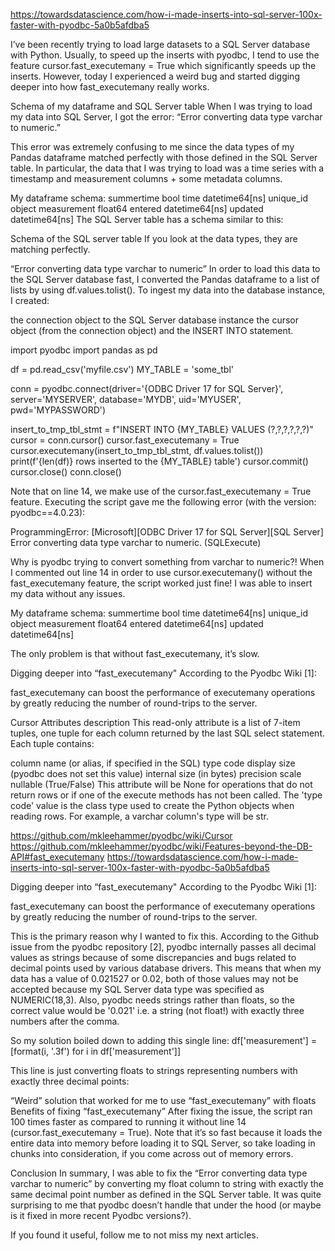 https://towardsdatascience.com/how-i-made-inserts-into-sql-server-100x-faster-with-pyodbc-5a0b5afdba5

I’ve been recently trying to load large datasets to a SQL Server database with Python. Usually, to speed up the inserts with pyodbc, I tend to use the feature cursor.fast_executemany = True which significantly speeds up the inserts. However, today I experienced a weird bug and started digging deeper into how fast_executemany really works.

Schema of my dataframe and SQL Server table
When I was trying to load my data into SQL Server, I got the error: “Error converting data type varchar to numeric.”

This error was extremely confusing to me since the data types of my Pandas dataframe matched perfectly with those defined in the SQL Server table. In particular, the data that I was trying to load was a time series with a timestamp and measurement columns + some metadata columns.

My dataframe schema:
summertime     bool
time           datetime64[ns]
unique_id      object
measurement    float64
entered        datetime64[ns]
updated        datetime64[ns]
The SQL Server table has a schema similar to this:


Schema of the SQL server table
If you look at the data types, they are matching perfectly.

“Error converting data type varchar to numeric”
In order to load this data to the SQL Server database fast, I converted the Pandas dataframe to a list of lists by using df.values.tolist(). To ingest my data into the database instance, I created:

the connection object to the SQL Server database instance
the cursor object (from the connection object)
and the INSERT INTO statement.

import pyodbc
import pandas as pd

df = pd.read_csv('myfile.csv')
MY_TABLE = 'some_tbl'

conn = pyodbc.connect(driver='{ODBC Driver 17 for SQL Server}',
                      server='MYSERVER',
                      database='MYDB',
                      uid='MYUSER', pwd='MYPASSWORD')

insert_to_tmp_tbl_stmt = f"INSERT INTO {MY_TABLE} VALUES (?,?,?,?,?,?)"
cursor = conn.cursor()
cursor.fast_executemany = True
cursor.executemany(insert_to_tmp_tbl_stmt, df.values.tolist())
print(f'{len(df)} rows inserted to the {MY_TABLE} table')
cursor.commit()
cursor.close()
conn.close()

Note that on line 14, we make use of the cursor.fast_executemany = True feature. Executing the script gave me the following error (with the version: pyodbc==4.0.23):

ProgrammingError: [Microsoft][ODBC Driver 17 for SQL Server][SQL Server] Error converting data type varchar to numeric. (SQLExecute)

Why is pyodbc trying to convert something from varchar to numeric?! When I commented out line 14 in order to use cursor.executemany() without the fast_executemany feature, the script worked just fine! I was able to insert my data without any issues.

My dataframe schema:
summertime     bool
time           datetime64[ns]
unique_id      object
measurement    float64
entered        datetime64[ns]
updated        datetime64[ns]

The only problem is that without fast_executemany, it’s slow.

Digging deeper into “fast_executemany"
According to the Pyodbc Wiki [1]:
<!-- https://github.com/mkleehammer/pyodbc/wiki -->

fast_executemany can boost the performance of executemany operations by greatly reducing the number of round-trips to the server.

Cursor Attributes
description
This read-only attribute is a list of 7-item tuples, one tuple for each column returned by the last SQL select statement. Each tuple contains:

column name (or alias, if specified in the SQL)
type code
display size (pyodbc does not set this value)
internal size (in bytes)
precision
scale
nullable (True/False)
This attribute will be None for operations that do not return rows or if one of the execute methods has not been called. The 'type code' value is the class type used to create the Python objects when reading rows. For example, a varchar column's type will be str.

https://github.com/mkleehammer/pyodbc/wiki/Cursor
https://github.com/mkleehammer/pyodbc/wiki/Features-beyond-the-DB-API#fast_executemany
https://towardsdatascience.com/how-i-made-inserts-into-sql-server-100x-faster-with-pyodbc-5a0b5afdba5

Digging deeper into “fast_executemany"
According to the Pyodbc Wiki [1]:

fast_executemany can boost the performance of executemany operations by greatly reducing the number of round-trips to the server.

This is the primary reason why I wanted to fix this. According to the Github issue from the pyodbc repository [2], pyodbc internally passes all decimal values as strings because of some discrepancies and bugs related to decimal points used by various database drivers. This means that when my data has a value of 0.021527 or 0.02, both of those values may not be accepted because my SQL Server data type was specified as NUMERIC(18,3). Also, pyodbc needs strings rather than floats, so the correct value would be '0.021' i.e. a string (not float!) with exactly three numbers after the comma.

So my solution boiled down to adding this single line:
df['measurement'] = [format(i, '.3f') for i in df['measurement']]

This line is just converting floats to strings representing numbers with exactly three decimal points:


“Weird” solution that worked for me to use “fast_executemany” with floats
Benefits of fixing “fast_executemany”
After fixing the issue, the script ran 100 times faster as compared to running it without line 14 (cursor.fast_executemany = True). Note that it’s so fast because it loads the entire data into memory before loading it to SQL Server, so take loading in chunks into consideration, if you come across out of memory errors.

Conclusion
In summary, I was able to fix the “Error converting data type varchar to numeric” by converting my float column to string with exactly the same decimal point number as defined in the SQL Server table. It was quite surprising to me that pyodbc doesn’t handle that under the hood (or maybe is it fixed in more recent Pyodbc versions?).

If you found it useful, follow me to not miss my next articles.

